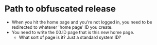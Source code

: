 # Path to obfuscated release

- When you hit the home page and you're not logged in, you need to be redirected to whatever 'home page' ID you create.
- You need to write the 00.ID page that is this new home page.
  - What sort of page is it? Just a standard system ID?
